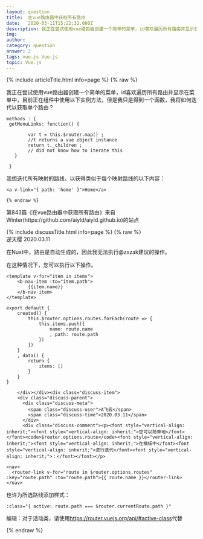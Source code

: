 ```yaml
---
layout: question
title:  在vue路由器中获取所有路由
date:   2020-03-11T15:22:32.000Z
description: 我正在尝试使用vue路由器创建一个简单的菜单，id喜欢遍历所有路由并显示在菜单中，目前正在组件中使用以下实例方法，但是我只是得到一个函数，我将如何迭代以获...
img: 
author: 
category: question
answer: 2
tags: vue.js Vue.js
topic: Vue.js
---
```

<div class="article-root">
  <div class="article">
    {% include articleTitle.html info=page %}
    {% raw %}
    <div class="article-content"><p><font style="vertical-align: inherit;"><font style="vertical-align: inherit;">我正在尝试使用vue路由器创建一个简单的菜单，id喜欢遍历所有路由并显示在菜单中，目前正在组件中使用以下实例方法，但是我只是得到一个函数，我将如何迭代以获取单个路由？</font></font></p>

<pre><code>methods : {<font></font>
 getMenuLinks: function() {<font></font>
<font></font>
        var t = this.$router.map() ;<font></font>
        //t returns a vue object instance<font></font>
        return t._children ;<font></font>
        // did not know how to iterate this <font></font>
   }<font></font>
<font></font>
 }<font></font>
</code></pre>

<p><font style="vertical-align: inherit;"><font style="vertical-align: inherit;">我想迭代所有映射的路线，以获得类似于每个映射路线的以下内容：</font></font></p>

<pre><code>&lt;a v-link="{ path: 'home' }"&gt;Home&lt;/a&gt;
</code></pre></div>
    {% endraw %}
  </div>
  <p class="winter_mark">第843篇《在vue路由器中获取所有路由》来自Winter(https://github.com/aiyld/aiyld.github.io)的站点</p>
  <div class="discuss-wrapper">
    {% include discussTitle.html info=page %}
    {% raw %}
    <div class="discuss-item">
        <div class="discuss-parent">
          <div class="discuss-meta">
            <span class="discuss-user">逆天樱</span>
            <span class="discuss-time">2020.03.11</span>
          </div>
          <div class="discuss-comment"><p><font style="vertical-align: inherit;"><font style="vertical-align: inherit;">在Nuxt中，路由是自动生成的，因此我无法执行@zxzak建议的操作。 </font></font></p>

<p><font style="vertical-align: inherit;"><font style="vertical-align: inherit;">在这种情况下，您可以执行以下操作。</font></font></p>



<pre class="lang-html prettyprint-override"><code>&lt;template v-for="item in items"&gt;<font></font>
    &lt;b-nav-item :to="item.path"&gt;<font></font>
        {{item.name}}<font></font>
    &lt;/b-nav-item&gt;<font></font>
&lt;/template&gt;<font></font>
</code></pre>

<pre class="lang-js prettyprint-override"><code>export default {<font></font>
    created() {<font></font>
        this.$router.options.routes.forEach(route =&gt; {<font></font>
            this.items.push({<font></font>
                name: route.name<font></font>
                , path: route.path<font></font>
            })<font></font>
        })<font></font>
    }<font></font>
    , data() {<font></font>
        return {<font></font>
            items: []<font></font>
        }<font></font>
    }<font></font>
}<font></font>
</code></pre></div>
        </div></div><div class="discuss-item">
        <div class="discuss-parent">
          <div class="discuss-meta">
            <span class="discuss-user">A飞云</span>
            <span class="discuss-time">2020.03.11</span>
          </div>
          <div class="discuss-comment"><p><font style="vertical-align: inherit;"><font style="vertical-align: inherit;">您可以简单地</font></font><code>$router.options.route</code><font style="vertical-align: inherit;"><font style="vertical-align: inherit;">在模板中</font><font style="vertical-align: inherit;">进行迭代</font><font style="vertical-align: inherit;">：</font></font></p>

<pre><code>&lt;nav&gt;<font></font>
  &lt;router-link v-for="route in $router.options.routes" :key="route.path" :to="route.path"&gt;{{ route.name }}&lt;/router-link&gt;<font></font>
&lt;/nav&gt;<font></font>
</code></pre>

<p><font style="vertical-align: inherit;"><font style="vertical-align: inherit;">也许为所选路线添加样式：</font></font></p>

<pre><code>:class="{ active: route.path === $router.currentRoute.path }"
</code></pre>

<p><font style="vertical-align: inherit;"><font style="vertical-align: inherit;">编辑：对于活动类，请使用</font></font><a href="https://router.vuejs.org/api/#active-class" rel="noreferrer"><font style="vertical-align: inherit;"><font style="vertical-align: inherit;">https://router.vuejs.org/api/#active-class</font></font></a><font style="vertical-align: inherit;"><font style="vertical-align: inherit;">代替</font></font></p></div>
        </div></div>
    {% endraw %}
  </div>
<div>
